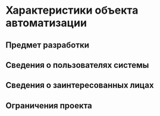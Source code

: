 # Характеристики объекта автоматизации

## Предмет разработки



## Сведения о пользователях системы



## Сведения о заинтересованных лицах



## Ограничения проекта

